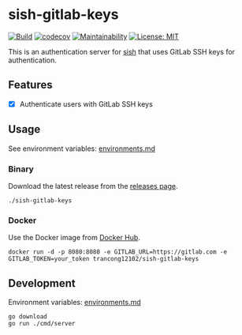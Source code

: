 # sish-gitlab-keys

[![Build](https://github.com/trancong12102/sish-gitlab-keys/actions/workflows/build.yml/badge.svg)](https://github.com/trancong12102/sish-gitlab-keys/actions/workflows/build.yml/badge.svg)
[![codecov](https://codecov.io/gh/trancong12102/sish-gitlab-keys/graph/badge.svg?token=YWN7WWNFH9)](https://codecov.io/gh/trancong12102/sish-gitlab-keys)
[![Maintainability](https://api.codeclimate.com/v1/badges/eb2146e7afe5633a0023/maintainability)](https://codeclimate.com/github/trancong12102/sish-gitlab-keys/maintainability)
[![License: MIT](https://img.shields.io/badge/License-MIT-yellow.svg)](https://opensource.org/licenses/MIT)

This is an authentication server for [sish](https://github.com/antoniomika/sish) that uses GitLab SSH keys for
authentication.

## Features

- [x] Authenticate users with GitLab SSH keys

## Usage

See environment variables: [environments.md](./docs/environments.md)

### Binary

Download the latest release from the [releases page](https://github.com/trancong12102/sish-gitlab-keys/releases).

```shell
./sish-gitlab-keys
```

### Docker

Use the Docker image from [Docker Hub](https://hub.docker.com/r/trancong12102/sish-gitlab-keys).

```shell
docker run -d -p 8080:8080 -e GITLAB_URL=https://gitlab.com -e GITLAB_TOKEN=your_token trancong12102/sish-gitlab-keys
```

## Development

Environment variables: [environments.md](./docs/environments.md)

```shell
go download
go run ./cmd/server
```
